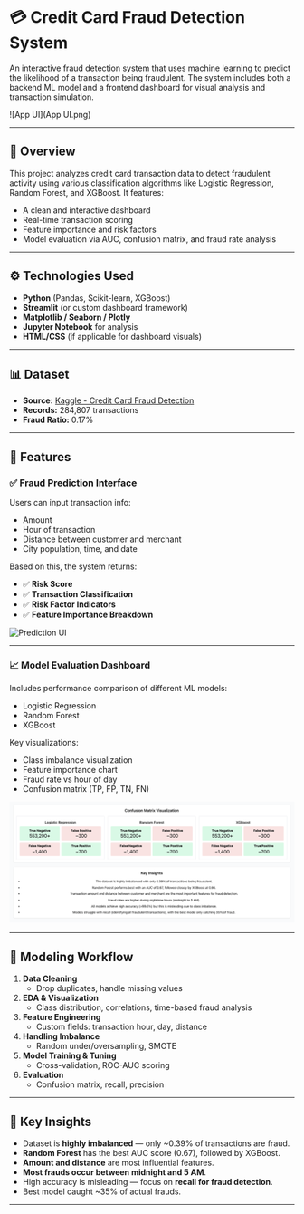 # 💳 Credit Card Fraud Detection System

An interactive fraud detection system that uses machine learning to predict the likelihood of a transaction being fraudulent. The system includes both a backend ML model and a frontend dashboard for visual analysis and transaction simulation.

![App UI](App UI.png)

---

## 📌 Overview

This project analyzes credit card transaction data to detect fraudulent activity using various classification algorithms like Logistic Regression, Random Forest, and XGBoost. It features:

- A clean and interactive dashboard
- Real-time transaction scoring
- Feature importance and risk factors
- Model evaluation via AUC, confusion matrix, and fraud rate analysis

---

## ⚙️ Technologies Used

- **Python** (Pandas, Scikit-learn, XGBoost)
- **Streamlit** (or custom dashboard framework)
- **Matplotlib / Seaborn / Plotly**
- **Jupyter Notebook** for analysis
- **HTML/CSS** (if applicable for dashboard visuals)

---

## 📊 Dataset

- **Source:** [Kaggle - Credit Card Fraud Detection](https://www.kaggle.com/datasets/mlg-ulb/creditcardfraud)
- **Records:** 284,807 transactions
- **Fraud Ratio:** 0.17%

---

## 🧠 Features

### ✅ Fraud Prediction Interface

Users can input transaction info:
- Amount
- Hour of transaction
- Distance between customer and merchant
- City population, time, and date

Based on this, the system returns:
- ✅ **Risk Score**  
- ✅ **Transaction Classification**
- ✅ **Risk Factor Indicators**
- ✅ **Feature Importance Breakdown**

![Prediction UI](screenshots/credit-fraud-dashboard.png)

---

### 📈 Model Evaluation Dashboard

Includes performance comparison of different ML models:
- Logistic Regression
- Random Forest
- XGBoost

Key visualizations:
- Class imbalance visualization
- Feature importance chart
- Fraud rate vs hour of day
- Confusion matrix (TP, FP, TN, FN)

![Model Comparison](Model_comparison.png)

---

## 🧪 Modeling Workflow

1. **Data Cleaning**
   - Drop duplicates, handle missing values
2. **EDA & Visualization**
   - Class distribution, correlations, time-based fraud analysis
3. **Feature Engineering**
   - Custom fields: transaction hour, day, distance
4. **Handling Imbalance**
   - Random under/oversampling, SMOTE
5. **Model Training & Tuning**
   - Cross-validation, ROC-AUC scoring
6. **Evaluation**
   - Confusion matrix, recall, precision

---

## 📌 Key Insights

- Dataset is **highly imbalanced** — only ~0.39% of transactions are fraud.
- **Random Forest** has the best AUC score (0.67), followed by XGBoost.
- **Amount and distance** are most influential features.
- **Most frauds occur between midnight and 5 AM**.
- High accuracy is misleading — focus on **recall for fraud detection**.
- Best model caught ~35% of actual frauds.

---

